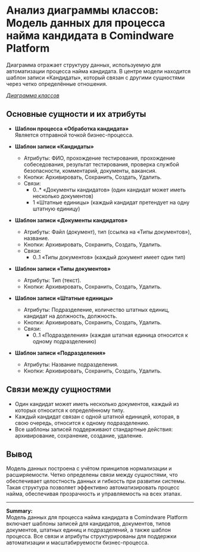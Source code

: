 # Анализ диаграммы классов: Модель данных для процесса найма кандидата в Comindware Platform

Диаграмма отражает структуру данных, используемую для автоматизации процесса найма кандидата. В центре модели находится шаблон записи «Кандидаты», который связан с другими сущностями через четко определённые отношения.

_[Диаграмма классов](img/hiring_class_diagram.png)_

## Основные сущности и их атрибуты

- **Шаблон процесса «Обработка кандидата»**  
  Является отправной точкой бизнес-процесса.

- **Шаблон записи «Кандидаты»**  
  - Атрибуты: ФИО, прохождение тестирования, прохождение собеседования, результат тестирования, проверка службой безопасности, комментарий, документы, вакансия.
  - Кнопки: Архивировать, Сохранить, Создать, Удалить.
  - Связи:
    - 0..* «Документы кандидатов» (один кандидат может иметь несколько документов)
    - 1 «Штатные единицы» (каждый кандидат претендует на одну штатную единицу)

- **Шаблон записи «Документы кандидатов»**  
  - Атрибуты: Файл (документ), тип (ссылка на «Типы документов»), название.
  - Кнопки: Архивировать, Сохранить, Создать, Удалить.
  - Связи:
    - 0..1 «Типы документов» (каждый документ имеет один тип)

- **Шаблон записи «Типы документов»**  
  - Атрибуты: Тип (текст).
  - Кнопки: Архивировать, Сохранить, Создать, Удалить.

- **Шаблон записи «Штатные единицы»**  
  - Атрибуты: Подразделение, количество штатных единиц, кандидат на должность, должность.
  - Кнопки: Архивировать, Сохранить, Создать, Удалить.
  - Связи:
    - 0..1 «Подразделения» (каждая штатная единица относится к одному подразделению)

- **Шаблон записи «Подразделения»**  
  - Атрибуты: Название подразделения.
  - Кнопки: Архивировать, Сохранить, Создать, Удалить.

## Связи между сущностями

- Один кандидат может иметь несколько документов, каждый из которых относится к определённому типу.
- Каждый кандидат связан с одной штатной единицей, которая, в свою очередь, относится к одному подразделению.
- Все шаблоны записей поддерживают стандартные действия: архивирование, сохранение, создание, удаление.

## Вывод

Модель данных построена с учётом принципов нормализации и расширяемости. Четко определены связи между сущностями, что обеспечивает целостность данных и гибкость при развитии системы. Такая структура позволяет эффективно автоматизировать процесс найма, обеспечивая прозрачность и управляемость на всех этапах.

---

**Summary:**  
Модель данных для процесса найма кандидата в Comindware Platform включает шаблоны записей для кандидатов, документов, типов документов, штатных единиц и подразделений, а также шаблон процесса. Все связи и атрибуты структурированы для поддержки автоматизации и масштабируемости бизнес-процесса. 